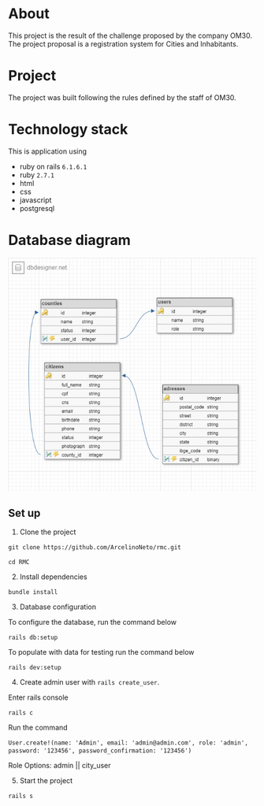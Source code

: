 # About
This project is the result of the challenge proposed by the company OM30.
The project proposal is a registration system for Cities and Inhabitants.

# Project
The project was built following the rules defined by the staff of OM30.


# Technology stack
This is application using 
- ruby on rails ``6.1.6.1``
- ruby ``2.7.1``
- html
- css
- javascript
- postgresql

# Database diagram
![library](https://github.com/ArcelinoNeto/rmc/blob/master/RMC.png)

## Set up

1. Clone the project
```
git clone https://github.com/ArcelinoNeto/rmc.git
```
```
cd RMC
```
2. Install dependencies
``` 
bundle install
``` 

3. Database configuration 

To configure the database, run the command below
```
rails db:setup
```
To populate with data for testing run the command below
```
rails dev:setup
```
4. Create admin user with `rails create_user`.

Enter rails console

```
rails c
```

Run the command

```
User.create!(name: 'Admin', email: 'admin@admin.com', role: 'admin', password: '123456', password_confirmation: '123456')
```
Role Options:
admin || city_user

5. Start the project
```
rails s
```
